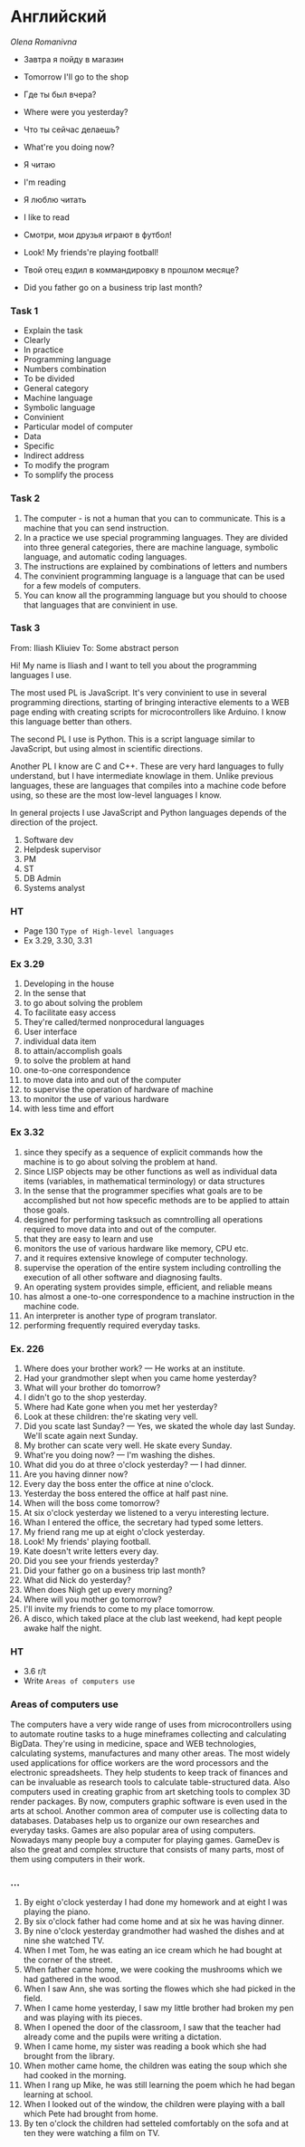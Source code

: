 # Английский

_Olena Romanivna_

- Завтра я пойду в магазин
- Tomorrow I'll go to the shop

- Где ты был вчера?
- Where were you yesterday?

- Что ты сейчас делаешь?
- What're you doing now?

- Я читаю
- I'm reading

- Я люблю читать
- I like to read

- Смотри, мои друзья играют в футбол!
- Look! My friends're playing football!

- Твой отец ездил в коммандировку в прошлом месяце?
- Did you father go on a business trip last month?

### Task 1

- Explain the task
- Clearly
- In practice
- Programming language
- Numbers combination
- To be divided
- General category
- Machine language
- Symbolic language
- Convinient
- Particular model of computer
- Data
- Specific
- Indirect address
- To modify the program
- To somplify the process

### Task 2

1. The computer - is not a human that you can to communicate. This is a machine that you can send instruction.
2. In a practice we use special programming languages. They are divided into three general categories, there are machine language, symbolic language, and automatic coding languages.
3. The instructions are explained by combinations of letters and numbers
4. The convinient programming language is a language that can be used for a few models of computers.
5. You can know all the programming language but you should to choose that languages that are convinient in use.


### Task 3

From: Iliash Kliuiev
To: Some abstract person


Hi! My name is Iliash and I want to tell you about the programming languages I use.

The most used PL is JavaScript. It's very convinient to use in several programming directions, starting of bringing interactive elements to a WEB page ending with creating scripts for microcontrollers like Arduino. I know this language better than others.

The second PL I use is Python. This is a script language similar to JavaScript, but using almost in scientific directions.

Another PL I know are C and C++. These are very hard languages to fully understand, but I have intermediate knowlage in them. Unlike previous languages, these are languages that compiles into a machine code before using, so these are the most low-level languages I know.

In general projects I use JavaScript and Python languages depends of the direction of the project.


1. Software dev
2. Helpdesk supervisor
3. PM
4. ST
5. DB Admin
6. Systems analyst

### HT

- Page 130 `Type of High-level languages`
- Ex 3.29, 3.30, 3.31


### Ex 3.29

1. Developing in the house
2. In the sense that
3. to go about solving the problem
4. To facilitate easy access
5. They're called/termed nonprocedural languages
6. User interface
7. individual data item
8. to attain/accomplish goals
9. to solve the problem at hand
10. one-to-one correspondence
11. to move data into and out of the computer
12. to supervise the operation of hardware of machine
13. to monitor the use of various hardware
14. with less time and effort

### Ex 3.32

1. since they specify as a sequence of explicit commands how the machine is to go about solving the problem at hand.
2. Since LISP objects may be other functions as well as individual data items (variables, in mathematical terminology) or data structures
3. In the sense that the programmer specifies what goals are to be accomplished but not how specefic methods are to be applied to attain those goals.
4. designed for performing tasksuch as comntrolling all operations required to move data into and out of the computer.
5. that they are easy to learn and use
6. monitors the use of various hardware like memory, CPU etc.
7. and it requires extensive knowlege of computer technology.
8. supervise the operation of the entire system including controlling the execution of all other software and diagnosing faults.
9. An operating system provides simple, efficient, and reliable means
10. has almost a one-to-one correspondence to a machine instruction in the machine code.
11. An interpreter is another type of program translator.
12. performing frequently required everyday tasks.

### Ex. 226

1. Where does your brother work? — He works at an institute.
2. Had your grandmother slept when you came home yesterday?
3. What will your brother do tomorrow?
4. I didn't go to the shop yesterday.
5. Where had Kate gone when you met her yesterday?
6. Look at these children: the're skating very vell.
7. Did you scate last Sunday? — Yes, we skated the whole day last Sunday. We'll scate again next Sunday.
8. My brother can scate very well. He skate every Sunday.
9. What're you doing now? — I'm washing the dishes.
10. What did you do at three o'clock yesterday? — I had dinner.
11. Are you having dinner now?
12. Every day the boss enter the office at nine o'clock.
13. Yesterday the boss entered the office at half past nine.
14. When will the boss come tomorrow?
15. At six o'clock yesterday we listened to a veryu interesting lecture.
16. Whan I entered the office, the secretary had typed some letters.
17. My friend rang me up at eight o'clock yesterday.
18. Look! My friends' playing football.
19. Kate doesn't write letters every day.
20. Did you see your friends yesterday?
21. Did your father go on a business trip last month?
22. What did Nick do yesterday?
23. When does Nigh get up every morning?
24. Where will you mother go tomorrow?
25. I'll invite my friends to come to my place tomorrow.
26. A disco, which taked place at the club last weekend, had kept people awake half the night.

### HT

- 3.6 r/t
- Write `Areas of computers use`

### Areas of computers use

The computers have a very wide range of uses from microcontrollers using to automate routine tasks to a huge mineframes collecting and calculating BigData.
They're using in medicine, space and WEB technologies, calculating systems, manufactures and many other areas.
The most widely used applications for office workers are the word processors and the electronic spreadsheets.
They help students to keep track of finances and can be invaluable as research tools to calculate table-structured data.
Also computers used in creating graphic from art sketching tools to complex 3D render packages.
By now, computers graphic software is even used in the arts at school.
Another common area of computer use is collecting data to databases. Databases help us to organize our own researches and everyday tasks.
Games are also popular area of using computers.
Nowadays many people buy a computer for playing games.
GameDev is also the great and complex structure that consists of many parts, most of them using computers in their work.

### ...

1. By eight o'clock yesterday I had done my homework and at eight I was playing the piano.
2. By six o'clock father had come home and at six he was having dinner.
3. By nine o'clock yesterday grandmother had washed the dishes and at nine she watched TV.
4. When I met Tom, he was eating an ice cream which he had bought at the corner of the street.
5. When father came home, we were cooking the mushrooms which we had gathered in the wood.
6. When I saw Ann, she was sorting the flowes which she had picked in the field.
7. When I came home yesterday, I saw my little brother had broken my pen and was playing with its pieces.
8. When I opened the door of the classroom, I saw that the teacher had already come and the pupils were writing a dictation.
9. When I came home, my sister was reading a book which she had brought from the library.
10. When mother came home, the children was eating the soup which she had cooked in the morning.
11. When I rang up Mike, he was still learning the poem which he had began learning at school.
12. When I looked out of the window, the children were playing with a ball which Pete had brought from home.
13. By ten o'clock the children had setteled comfortably on the sofa and at ten they were watching a film on TV.


